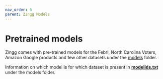 ```yaml
---
nav_order: 6
parent: Zingg Models
---
```


# Pretrained models

Zingg comes with pre-trained models for the Febrl, North Carolina Voters, Amazon Google products and few other datasets under the [models](https://github.com/zinggAI/zingg/tree/main/models) folder.

Information on which model is for which dataset is present in [**modelIds.txt**](https://github.com/zinggAI/zingg/blob/main/examples/modelIds.txt) under the models folder.
